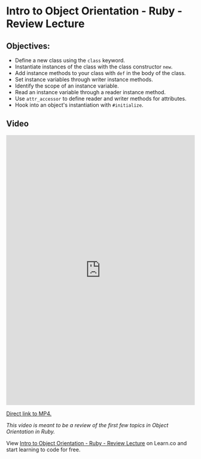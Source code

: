 # Intro to Object Orientation - Ruby - Review Lecture

## Objectives:

* Define a new class using the `class` keyword.
* Instantiate instances of the class with the class constructor `new`.
* Add instance methods to your class with `def` in the body of the class.
* Set instance variables through writer instance methods.
* Identify the scope of an instance variable.
* Read an instance variable through a reader instance method.
* Use `attr_accessor` to define reader and writer methods for attributes.
* Hook into an object's instantiation with `#initialize`.

## Video

<iframe width="100%" height="720" src="https://www.youtube.com/embed/UysgBTrJoTc?rel=0&amp;showinfo=0" frameborder="0" allowfullscreen></iframe>

[Direct link to MP4.](http://learn-co-videos.s3.amazonaws.com/ruby/Intro.to.OO.ruby.LV.mp4)

_This video is meant to be a review of the first few topics in Object Orientation in Ruby._

<p data-visibility='hidden'>View <a href='https://learn.co/lessons/intro-to-object-orientation-ruby' title='Intro to Object Orientation - Ruby - Review Lecture'>Intro to Object Orientation - Ruby - Review Lecture</a> on Learn.co and start learning to code for free.</p>

